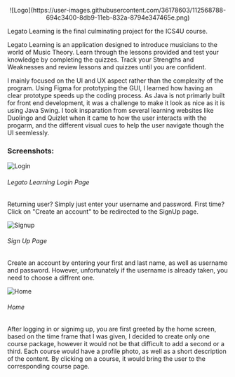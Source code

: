<p align="center">![Logo](https://user-images.githubusercontent.com/36178603/112568788-694c3400-8db9-11eb-832a-8794e347465e.png)</p>

Legato Learning is the final culminating project for the ICS4U course. 

Legato Learning is an application designed to introduce musicians to the world of Music Theory.
Learn through the lessons provided and test your knowledge by completing the quizzes.
Track your Strengths and Weaknesses and review lessons and quizzes until you are confident.

I mainly focused on the UI and UX aspect rather than the complexity of the program. Using Figma for prototyping the GUI, I learned how having an clear prototype speeds up the coding process. As Java is not primarly built for front end development, it was a challenge to make it look as nice as it is using Java Swing. 
I took insparation from several learning websites like Duolingo and Quizlet when it came to how the user interacts with the progarm, and the different visual cues to help the user navigate though the UI seemlessly. 

### Screenshots:
![Login](https://user-images.githubusercontent.com/36178603/112567227-dca07680-8db6-11eb-9581-190f4e69df90.png)
###### Legato Learning Login Page

Returning user? Simply just enter your username and password. First time? Click on "Create an account" to be redirected to the SignUp page.

![Signup](https://user-images.githubusercontent.com/36178603/112568420-d612fe80-8db8-11eb-9525-744f0e49c96e.png)
###### Sign Up Page

Create an account by entering your first and last name, as well as username and password. However, unfortunately if the username is already taken, you need to choose a diffrent one.

![Home](https://user-images.githubusercontent.com/36178603/112568050-43725f80-8db8-11eb-96c9-c9b2a3e11b5d.png)
###### Home

After logging in or signimg up, you are first greeted by the home screen, based on the time frame that I was given, I decided to create only one course package, however it would not be that difficult to add a second or a third. Each course would have a profile photo, as well as a short description of the content. By clicking on a course, it would bring the user to the corresponding course page.
